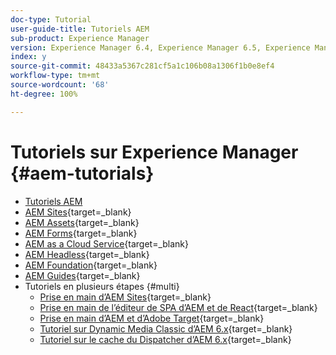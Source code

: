 ```yaml
---
doc-type: Tutorial
user-guide-title: Tutoriels AEM
sub-product: Experience Manager
version: Experience Manager 6.4, Experience Manager 6.5, Experience Manager as a Cloud Service
index: y
source-git-commit: 48433a5367c281cf5a1c106b08a1306f1b0e8ef4
workflow-type: tm+mt
source-wordcount: '68'
ht-degree: 100%

---
```



# Tutoriels sur Experience Manager {#aem-tutorials}

+ [Tutoriels AEM](overview.md)
+ [AEM Sites](https://experienceleague.adobe.com/docs/experience-manager-learn/sites/overview.html?lang=fr){target=_blank}
+ [AEM Assets](https://experienceleague.adobe.com/docs/experience-manager-learn/assets/overview.html?lang=fr){target=_blank}
+ [AEM Forms](https://experienceleague.adobe.com/docs/experience-manager-learn/forms/overview.html?lang=fr){target=_blank}
+ [AEM as a Cloud Service](https://experienceleague.adobe.com/docs/experience-manager-learn/cloud-service/overview.html?lang=fr){target=_blank}
+ [AEM Headless](https://experienceleague.adobe.com/docs/experience-manager-learn/getting-started-with-aem-headless/overview.html?lang=fr){target=_blank}
+ [AEM Foundation](https://experienceleague.adobe.com/docs/experience-manager-learn/cloud-service/overview.html?lang=fr){target=_blank}
+ [AEM Guides](https://experienceleague.adobe.com/docs/experience-manager-guides-learn/tutorials/overview.html?lang=fr){target=_blank}
+ Tutoriels en plusieurs étapes {#multi}
   + [Prise en main d’AEM Sites](https://experienceleague.adobe.com/docs/experience-manager-learn/getting-started-wknd-tutorial-develop/overview.html?lang=fr){target=_blank}
   + [Prise en main de l’éditeur de SPA d’AEM et de React](https://experienceleague.adobe.com/docs/experience-manager-learn/spa-react-tutorial/overview.html?lang=fr){target=_blank}
   + [Prise en main d’AEM et d’Adobe Target](https://experienceleague.adobe.com/docs/experience-manager-learn/aem-target-tutorial/overview.html?lang=fr){target=_blank}
   + [Tutoriel sur Dynamic Media Classic d’AEM 6.x](https://experienceleague.adobe.com/docs/experience-manager-learn/dynamic-media-classic-tutorial/overview.html?lang=fr){target=_blank}
   + [Tutoriel sur le cache du Dispatcher d’AEM 6.x](https://experienceleague.adobe.com/docs/experience-manager-learn/dispatcher-tutorial/overview.html?lang=fr){target=_blank}
